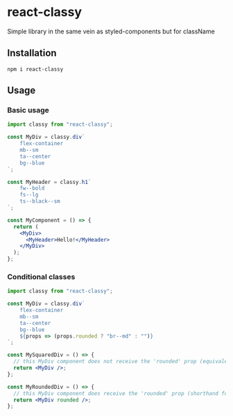 # react-classy

Simple library in the same vein as styled-components but for className

## Installation

```
npm i react-classy
```

## Usage

### Basic usage

```jsx
import classy from "react-classy";

const MyDiv = classy.div`
    flex-container
    mb--sm
    ta--center
    bg--blue
`;

const MyHeader = classy.h1`
    fw--bold
    fs--lg
    ts--black--sm
`;

const MyComponent = () => {
  return (
    <MyDiv>
      <MyHeader>Hello!</MyHeader>
    </MyDiv>
  );
};
```

### Conditional classes

```jsx
import classy from "react-classy";

const MyDiv = classy.div`
    flex-container
    mb--sm
    ta--center
    bg--blue
    ${props => (props.rounded ? "br--md" : "")}
`;
```

```jsx
const MySquaredDiv = () => {
  // this MyDiv component does not receive the 'rounded' prop (equivalent to doing rounded={false}) so the border-radius class br--md is not applied
  return <MyDiv />;
};
```

```jsx
const MyRoundedDiv = () => {
  // this MyDiv component does receive the 'rounded' prop (shorthand for rounded={true}) so the border-radius class is applied
  return <MyDiv rounded />;
};
```

